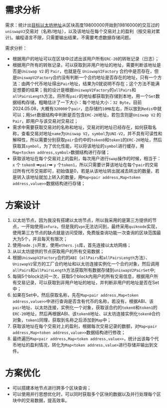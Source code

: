 # 需求分析

需求：统计出[目标以太坊地址](https://etherscan.io/address/0xae2fc483527b8ef99eb5d9b44875f005ba1fae13)从区块高度19800000开始到19816000的交互过的`uniswapV2`交易对（名称/地址），以及该地址在每个交易对上的盈利（按交易对累计)。编程语言不限，只需要输出结果，不需要考虑数据存储问题。

需求分析：

- 根据用户的地址可以在区块中过滤出该用户所有`ERC-20`的转账记录（日志）；
- 根据用户所有的转账记录，可以获取到非用户地址的地址，需要判断该地址是否是`Uniswap V2` 的 `Pair`，也就是在 `UniswapV2Factory` 合约中是否存在，但是`UniswapV2Factory`合约没有判断一个合约地址是否存在的地址，只有一个方法：由两个代币地址得出`Pair`地址，结果为0就说明不存在；这个方法不能满足想要的结果；我的设计是根据`UniswapV2Factory`的`allPairs`和`allPairsLength`方法，将所有`pair`的地址都获取到存储到本地，用一个`Set`数据结构存储，粗略估计了一下大小：每个地址大小：`32 Byte`，目前2024.05.08，大概有`320000`个`pair`，总存储约`10MB`左右，所以放到`Redis`中就可以；用`Set`数据结构中判断是否包含`ERC-20`地址，若包含则是`Uniswap V2` 的 `Pair`，即用户与该交易对交易过；
- 需求中需要获取交易对的名称和地址，交易对的地址已经存在，如何获取名称，查看交易对地址`name`为`Uniswap V2`，`symbol`为`UNI-V2`，并不具有可读性和解释性，所以需要分别获取`pair`合约中的`token0`和`token1`的`ERC-20`地址，然后获取其`symbol`，为了优化性能，可以将该地址的`symbol`进行缓存，用`Map<tocken address,symbol>`数据结构进行存储；
- 获取该地址在每个交易对上的盈利，每次用户进行`swap`操作的时候，相当于： `x` 个 `token0` ➡`pair`➡ `y` 个`token1`，所以只需要计算该地址在每个`pair`的交易过所有代币交易即可，初始值是0，若是从该地址转出就减去转出的数量，若是转入该地址就加上转入的数量，用`Map<pair address,Map<token address,value>>`数据结构进行存储；

# 方案设计

1. 以太坊节点，因为我没有搭建以太坊节点，所以我采用的是第三方提供的节点，一开始使用`infura`，但是我的`vpn`无法访问到，最终采用`quiknode`实现，使用第三方节点的缺点就是访问受限，免费版查询功能一次查询的区块范围最大为5个，并且每天有限次；
2. 使用`node.js`开发，使用`ethers.js`库，首先连接以太坊网络；
3. 从以太坊提供的节点获取用户的所有交易数据；
4. 根据`UniswapV2Factory`合约的`ABI`（`allPairs`和`allPairsLength`方法）、`UniswapV2`官方的工厂合约地址和以太坊连接实例化一个合约对象，然后调用`allPairs`和`allPairsLength`方法获取所有数据存储到`uniswapV2PairSet`中;
5. 每隔5个block访问一次，获取5个block内用户的所有交易信息，根据用户所有交易记录，可以获取到非用户地址的地址，并判断非用户的地址是否在Set中；
6. 如果在Set中，然后获取名称，先在`Map<pair address,Map<token address,value>>`中进行查询是否含有代币的名称，若没有，根据ABI、该`pair`地址、以太坊连接，实例化一个对象，获取该合约的`token0`和`token1`的`ERC-20`地址，然后再根据ABI、该`token0`地址、以太坊连接实例化`token0`合约对象，`token1`同理，获取到名称之后添加到`Map`中；
7. 获取该地址在每个交易对上的盈利，根据每次交易记录的数额，对`Map<pair address,Map<token address,value>>`数据结构进行修改；
8. 最终遍历`Map<pair address,Map<token address,value>>`，统计出该每个代币地址的盈利情况，转化为`Map<token address,value>`进行存储并输出到文件。

# 方案优化

- 可以搭建本地节点进行跨多个区块查询；
- 可以使用并行思想优化时，可以同时获取多个区块的数据以及并行处理每个区块中的交易数据，提高效率。
